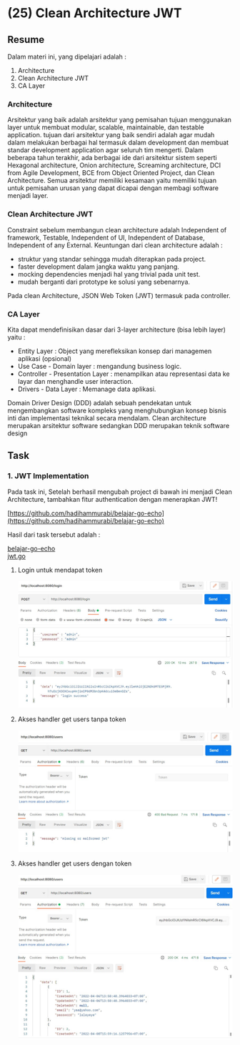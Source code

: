 # (25) Clean Architecture JWT

## Resume
Dalam materi ini, yang dipelajari adalah :
1. Architecture
2. Clean Architecture JWT
3. CA Layer

### Architecture
Arsitektur yang baik adalah arsitektur yang pemisahan tujuan menggunakan layer untuk membuat modular, scalable, maintainable, dan testable application. tujuan dari arsitektur yang baik sendiri adalah agar mudah dalam melakukan berbagai hal termasuk dalam development dan membuat standar development application agar seluruh tim mengerti. Dalam beberapa tahun terakhir, ada berbagai ide dari arsitektur sistem seperti Hexagonal architecture, Onion architecture, Screaming architecture, DCI from Agile Development, BCE from Object Oriented Project, dan Clean Architecture. Semua arsitektur memiliki kesamaan yaitu memiliki tujuan untuk pemisahan urusan yang dapat dicapai dengan membagi software menjadi layer.

### Clean Architecture JWT
Constraint sebelum membangun clean architecture adalah Independent of framework, Testable, Independent of UI, Independent of Database, Independent of any External. Keuntungan dari clean architecture adalah :
- struktur yang standar sehingga mudah diterapkan pada project.
- faster development dalam jangka waktu yang panjang.
- mocking dependencies menjadi hal yang trivial pada unit test.
- mudah berganti dari prototype ke solusi yang sebenarnya.

Pada clean Architecture, JSON Web Token (JWT) termasuk pada controller.

### CA Layer
Kita dapat mendefinisikan dasar dari 3-layer architecture (bisa lebih layer) yaitu :
- Entity Layer : Object yang merefleksikan konsep dari managemen aplikasi (opsional)
- Use Case - Domain layer : mengandung business logic.
- Controller - Presentation Layer : menampilkan atau representasi data ke layar dan menghandle user interaction.
- Drivers - Data Layer : Memanage data aplikasi.

Domain Driver Design (DDD) adalah sebuah pendekatan untuk mengembangkan software kompleks yang menghubungkan konsep bisnis inti dan implementasi teknikal secara mendalam. Clean architecture merupakan arsitektur software sedangkan DDD merupakan teknik software design

## Task
### 1. JWT Implementation
Pada task ini, Setelah berhasil mengubah project di bawah ini menjadi Clean Architecture, tambahkan fitur authentication dengan menerapkan JWT!

[https://github.com/hadihammurabi/belajar-go-echo](https://github.com/hadihammurabi/belajar-go-echo)

Hasil dari task tersebut adalah :

[belajar-go-echo](./praktikum/belajar-go-echo)  
[jwt.go](./praktikum/belajar-go-echo/middleware/jwt.go)

1. Login untuk mendapat token
<br><br><img src="./screenshots/token.jpg" width="700">

2. Akses handler get users tanpa token
<br><br><img src="./screenshots/get_nonjwt.jpg" width="700">

3. Akses handler get users dengan token
<br><br><img src="./screenshots/get_jwt.jpg" width="700">